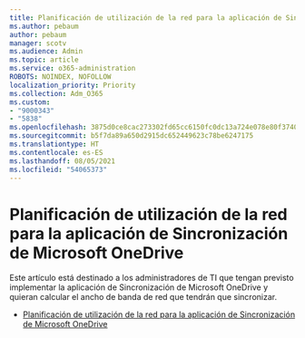 ```yaml
---
title: Planificación de utilización de la red para la aplicación de Sincronización de OneDrive
ms.author: pebaum
author: pebaum
manager: scotv
ms.audience: Admin
ms.topic: article
ms.service: o365-administration
ROBOTS: NOINDEX, NOFOLLOW
localization_priority: Priority
ms.collection: Adm_O365
ms.custom:
- "9000343"
- "5838"
ms.openlocfilehash: 3875d0ce8cac273302fd65cc6150fc0dc13a724e078e80f37407fe29b93fe265
ms.sourcegitcommit: b5f7da89a650d2915dc652449623c78be6247175
ms.translationtype: HT
ms.contentlocale: es-ES
ms.lasthandoff: 08/05/2021
ms.locfileid: "54065373"
---
```

# <a name="network-utilization-planning-for-the-onedrive-sync-app"></a>Planificación de utilización de la red para la aplicación de Sincronización de Microsoft OneDrive

Este artículo está destinado a los administradores de TI que tengan previsto implementar la aplicación de Sincronización de Microsoft OneDrive y quieran calcular el ancho de banda de red que tendrán que sincronizar.  

- [Planificación de utilización de la red para la aplicación de Sincronización de Microsoft OneDrive](https://docs.microsoft.com/onedrive/network-utilization-planning)